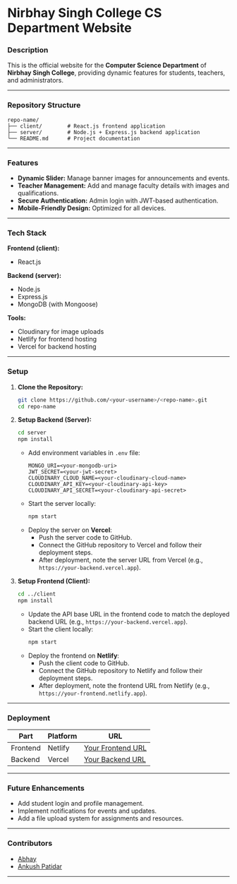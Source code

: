 # Nirbhay Singh College CS Department Website  

### Description  
This is the official website for the **Computer Science Department** of **Nirbhay Singh College**, providing dynamic features for students, teachers, and administrators.  

---

### Repository Structure  

```plaintext  
repo-name/  
├── client/        # React.js frontend application  
├── server/        # Node.js + Express.js backend application  
└── README.md      # Project documentation  
```  

---

### Features  
- **Dynamic Slider:** Manage banner images for announcements and events.  
- **Teacher Management:** Add and manage faculty details with images and qualifications.  
- **Secure Authentication:** Admin login with JWT-based authentication.  
- **Mobile-Friendly Design:** Optimized for all devices.  

---

### Tech Stack  

**Frontend (client):**  
- React.js  

**Backend (server):**  
- Node.js  
- Express.js  
- MongoDB (with Mongoose)  

**Tools:**  
- Cloudinary for image uploads  
- Netlify for frontend hosting  
- Vercel for backend hosting  

---

### Setup  

1. **Clone the Repository:**  
   ```bash  
   git clone https://github.com/<your-username>/<repo-name>.git  
   cd repo-name  
   ```  

2. **Setup Backend (Server):**  
   ```bash  
   cd server  
   npm install  
   ```  
   - Add environment variables in `.env` file:  
     ```env  
     MONGO_URI=<your-mongodb-uri>  
     JWT_SECRET=<your-jwt-secret>  
     CLOUDINARY_CLOUD_NAME=<your-cloudinary-cloud-name>  
     CLOUDINARY_API_KEY=<your-cloudinary-api-key>  
     CLOUDINARY_API_SECRET=<your-cloudinary-api-secret>  
     ```  
   - Start the server locally:  
     ```bash  
     npm start  
     ```  
   - Deploy the server on **Vercel**:  
     - Push the server code to GitHub.  
     - Connect the GitHub repository to Vercel and follow their deployment steps.  
     - After deployment, note the server URL from Vercel (e.g., `https://your-backend.vercel.app`).  

3. **Setup Frontend (Client):**  
   ```bash  
   cd ../client  
   npm install  
   ```  
   - Update the API base URL in the frontend code to match the deployed backend URL (e.g., `https://your-backend.vercel.app`).  
   - Start the client locally:  
     ```bash  
     npm start  
     ```  
   - Deploy the frontend on **Netlify**:  
     - Push the client code to GitHub.  
     - Connect the GitHub repository to Netlify and follow their deployment steps.  
     - After deployment, note the frontend URL from Netlify (e.g., `https://your-frontend.netlify.app`).  

---

### Deployment  

| Part     | Platform   | URL                                 |  
|----------|------------|-------------------------------------|  
| Frontend | Netlify    | [Your Frontend URL](https://gnspsc.netlify.app/) |  
| Backend  | Vercel     | [Your Backend URL](https://nirbhay-singh-cs-department-git-main-abhay395s-projects.vercel.app/) |  

---

### Future Enhancements  
- Add student login and profile management.  
- Implement notifications for events and updates.  
- Add a file upload system for assignments and resources.  

---

### Contributors  
- [Abhay](https://github.com/abhay395)  
- [Ankush Patidar](https://github.com/Ankush-84)  

---
